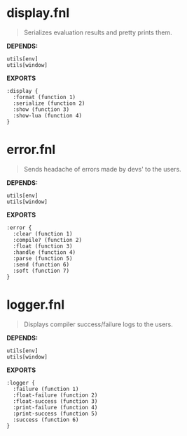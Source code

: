 # display.fnl
> Serializes evaluation results and pretty prints them.

**DEPENDS:**
```
utils[env]
utils[window]
```

**EXPORTS**
```fennel
:display {
  :format (function 1)
  :serialize (function 2)
  :show (function 3)
  :show-lua (function 4)
}
```

# error.fnl
> Sends headache of errors made by devs' to the users.

**DEPENDS:**
```
utils[env]
utils[window]
```

**EXPORTS**
```fennel
:error {
  :clear (function 1)
  :compile? (function 2)
  :float (function 3)
  :handle (function 4)
  :parse (function 5)
  :send (function 6)
  :soft (function 7)
}
```

# logger.fnl
> Displays compiler success/failure logs to the users.

**DEPENDS:**
```
utils[env]
utils[window]
```

**EXPORTS**
```fennel
:logger {
  :failure (function 1)
  :float-failure (function 2)
  :float-success (function 3)
  :print-failure (function 4)
  :print-success (function 5)
  :success (function 6)
}
```


